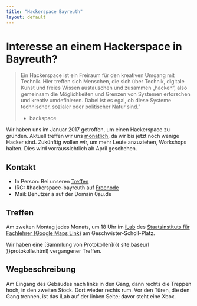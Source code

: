 ```yaml
---
title: "Hackerspace Bayreuth"
layout: default
---
```

# Interesse an einem Hackerspace in Bayreuth?
> Ein Hackerspace ist ein Freiraum für den kreativen Umgang mit Technik. Hier treffen sich Menschen, die sich über Technik, digitale Kunst und freies Wissen austauschen und zusammen „hacken“, also gemeinsam die Möglichkeiten und Grenzen von Systemen erforschen und kreativ umdefinieren. Dabei ist es egal, ob diese Systeme technischer, sozialer oder politischer Natur sind."
> - backspace

Wir haben uns im Januar 2017 getroffen, um einen Hackerspace zu gründen. Aktuell treffen wir uns [monatlich](#treffen), da wir bis jetzt noch wenige Hacker sind. Zukünftig wollen wir, um mehr Leute anzuziehen, Workshops halten. Dies wird vorraussichtlich ab April geschehen.

## Kontakt

- In Person: Bei unseren [Treffen](#treffen)
- IRC: #hackerspace-bayreuth auf [Freenode](irc://irc.freenode.net)
- Mail: Benutzer a auf der Domain 0au.de

## Treffen
Am zweiten Montag jedes Monats, um 18 Uhr im [iLab](#wegbeschreibung) des [Staatsinstituts für Fachlehrer (Google Maps Link)](https://www.google.de/maps/place/Geschwister-Scholl-Platz+3,+95445+Bayreuth/@49.94829,11.5493186,17z/data=!3m1!4b1!4m5!3m4!1s0x47a1a2a5685d4085:0x82807222115f18bf!8m2!3d49.94829!4d11.55062) am Geschwister-Scholl-Platz.

Wir haben eine [Sammlung von Protokollen]({{ site.baseurl }}protokolle.html) vergangener Treffen.

## Wegbeschreibung
Am Eingang des Gebäudes nach links in den Gang, dann rechts die Treppen hoch, in den zweiten Stock. Dort wieder rechts rum. Vor den Türen, die den Gang trennen, ist das iLab auf der linken Seite; davor steht eine Xbox.
